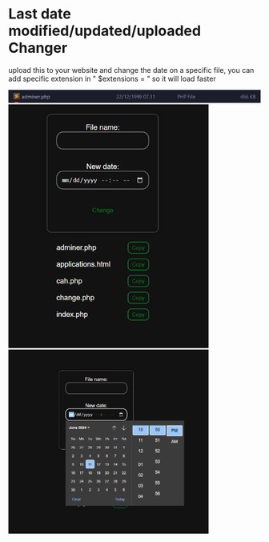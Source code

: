 # Last date modified/updated/uploaded Changer


upload this to your website and change the date on a specific file, you can add specific extension in " $extensions = " so it will load faster


<img src="https://raw.githubusercontent.com/pwnsauce403/date-changer/main/Screenshot%20(41).png?raw=true" alt="alt text" width="600"/>
<img src="https://raw.githubusercontent.com/pwnsauce403/date-changer/main/Screenshot%20(39).png?raw=true" alt="alt text" width="400"/>
<img src="https://raw.githubusercontent.com/pwnsauce403/date-changer/main/Screenshot%20(40).png?raw=true" alt="alt text" width="400"/>

